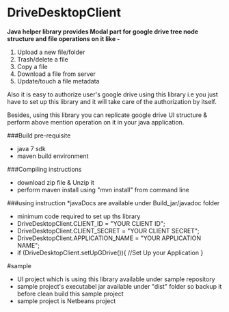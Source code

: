 DriveDesktopClient
==================

**Java helper library provides Modal part for google drive tree node structure and file operations on it like -**

1. Upload a new file/folder
2. Trash/delete a file
3. Copy a file
4. Download a file from server
5. Update/touch a file metadata

Also it is easy to authorize user's google drive using this library i.e you just have to set up this library and it will take care
of the authorization by itself.

Besides, using this library you can replicate google drive UI structure & perform above mention operation on it in your java application.

###Build pre-requisite
* java 7 sdk 
* maven build environment

###Compiling instructions
* download zip file & Unzip it
* perform maven install using "mvn install" from command line

###using instruction 
*javaDocs are available under Build_jar/javadoc folder
* minimum code required to set up ths library
* DriveDesktopClient.CLIENT_ID = "YOUR CLIENT ID";
* DriveDesktopClient.CLIENT_SECRET = "YOUR CLIENT SECRET";
* DriveDesktopClient.APPLICATION_NAME = "YOUR APPLICATION NAME";
* if (DriveDesktopClient.setUpGDrive()){
	//Set Up your Application
  }
  
#sample 
* UI project which is using this library available under sample repository 
* sample project's executabel jar available under "dist" folder so backup it before clean build this sample project
* sample project is Netbeans project 
